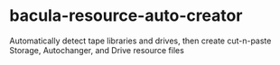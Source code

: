 # bacula-resource-auto-creator
Automatically detect tape libraries and drives, then create cut-n-paste Storage, Autochanger, and Drive resource files
